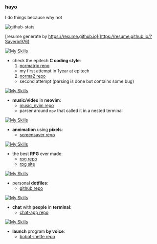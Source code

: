 ### hayo

I do things because why not

![github-stats](https://github-readme-stats.vercel.app/api/?username=Saverio976&count_private=true&theme=tokyonight&showicons=true)

[resume generate by https://resume.github.io](https://resume.github.io/?Saverio976)


[![My Skills](https://skillicons.dev/icons?i=python,regex)](https://skillicons.dev)
- check the epitech **C coding style**:
  1. [normatrix repo](https://github.com/Saverio976/NorMatrix)
    - my first attempt in 1year at epitech
  2. [norma2 repo](https://github.com/X-R-G-B/norma2)
    - second attempt (parsing is done but contains some bug)


[![My Skills](https://skillicons.dev/icons?i=lua,neovim)](https://skillicons.dev)
- **music/video** in **neovim**:
  - [music_nvim repo](https://github.com/Saverio976/music.nvim)
  - parser around `mpv` that called it in a nested terminal


[![My Skills](https://skillicons.dev/icons?i=c)](https://skillicons.dev)
- **annimation** using **pixels**:
  - [screensaver repo](https://github.com/Saverio976/ScreenSaver)


[![My Skills](https://skillicons.dev/icons?i=c)](https://skillicons.dev)
- the best **RPG** ever made:
  - [rpg repo](https://github.com/X-R-G-B/FlashBackToTheFuture)
  - [rpg site](https://x-r-g-b.github.io/html/creation_popup/fbttf.html)


[![My Skills](https://skillicons.dev/icons?i=bash,neovim,vim,linux)](https://skillicons.dev)
- personal **dotfiles**:
  - [github repo](https://github.com/Saverio976/dotfiles)


[![My Skills](https://skillicons.dev/icons?i=python)](https://skillicons.dev)
- **chat** with **people** in **terminal**:
  - [chat-app repo](https://github.com/Saverio976/Chat-App-TUI)


[![My Skills](https://skillicons.dev/icons?i=python,pytorch)](https://skillicons.dev)
- **launch** program **by voice**:
  - [bobot-inette repo](https://github.com/Saverio976/bobot-inette)
